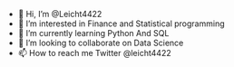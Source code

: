 - 👋 Hi, I’m @Leicht4422
- 👀 I’m interested in Finance and Statistical programming 
- 🌱 I’m currently learning Python And SQL
- 💞️ I’m looking to collaborate on Data Science
- 📫 How to reach me Twitter @leicht4422

<!---
Leicht4422/Leicht4422 is a ✨ special ✨ repository because its `README.md` (this file) appears on your GitHub profile.
You can click the Preview link to take a look at your changes.
--->
